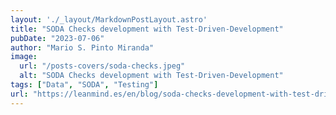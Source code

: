 ```yaml
---
layout: './_layout/MarkdownPostLayout.astro'
title: "SODA Checks development with Test-Driven-Development"
pubDate: "2023-07-06"
author: "Mario S. Pinto Miranda"
image: 
  url: "/posts-covers/soda-checks.jpeg"
  alt: "SODA Checks development with Test-Driven-Development"
tags: ["Data", "SODA", "Testing"]
url: "https://leanmind.es/en/blog/soda-checks-development-with-test-driven-development/"
---
```


